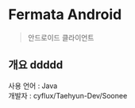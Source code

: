 Fermata Android
=========
> 안드로이드 클라이언트






개요 ddddd
---------
사용 언어 : Java   
개발자 : cyflux/Taehyun-Dev/Soonee

